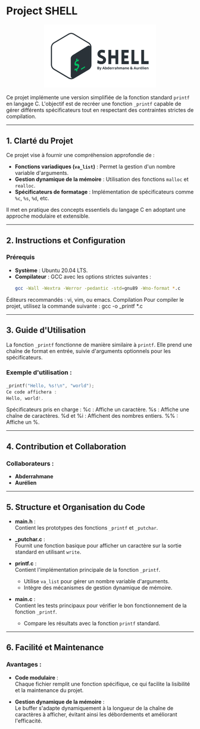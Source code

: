 
# Project SHELL

<p align="center">
    <img src="https://raw.githubusercontent.com/Abder-hbt/holbertonschool-simple_shell/refs/heads/main/LOGO_SHELL_SF.png" alt="Logo SHELL" style="width: 300px;">
</p>




Ce projet implémente une version simplifiée de la fonction standard `printf` en langage C. L'objectif est de recréer une fonction `_printf` capable de gérer différents spécificateurs tout en respectant des contraintes strictes de compilation.

---

## 1. Clarté du Projet
Ce projet vise à fournir une compréhension approfondie de :
- **Fonctions variadiques (`va_list`)** : Permet la gestion d'un nombre variable d'arguments.
- **Gestion dynamique de la mémoire** : Utilisation des fonctions `malloc` et `realloc`.
- **Spécificateurs de formatage** : Implémentation de spécificateurs comme `%c`, `%s`, `%d`, etc.

Il met en pratique des concepts essentiels du langage C en adoptant une approche modulaire et extensible.

---

## 2. Instructions et Configuration

### **Prérequis**
- **Système** : Ubuntu 20.04 LTS.
- **Compilateur** : GCC avec les options strictes suivantes :
  ```bash
  gcc -Wall -Wextra -Werror -pedantic -std=gnu89 -Wno-format *.c
  ```
Éditeurs recommandés : vi, vim, ou emacs.
Compilation
Pour compiler le projet, utilisez la commande suivante :
gcc -o _printf *.c 

---

## 3. Guide d'Utilisation

La fonction `_printf` fonctionne de manière similaire à `printf`. Elle prend une chaîne de format en entrée, suivie d'arguments optionnels pour les spécificateurs.

### **Exemple d'utilisation** :
```c 
_printf("Hello, %s!\n", "world");
Ce code affichera :
Hello, world!.
```

Spécificateurs pris en charge :
%c : Affiche un caractère.
%s : Affiche une chaîne de caractères.
%d et %i : Affichent des nombres entiers.
%% : Affiche un %.

---

## 4. Contribution et Collaboration

### **Collaborateurs** :
- **Abderrahmane** 
- **Aurélien** 

---

## 5. Structure et Organisation du Code

- **main.h** :  
  Contient les prototypes des fonctions `_printf` et `_putchar`.

- **_putchar.c** :  
  Fournit une fonction basique pour afficher un caractère sur la sortie standard en utilisant `write`.

- **printf.c** :  
  Contient l'implémentation principale de la fonction `_printf`.  
  - Utilise `va_list` pour gérer un nombre variable d'arguments.  
  - Intègre des mécanismes de gestion dynamique de mémoire.

- **main.c** :  
  Contient les tests principaux pour vérifier le bon fonctionnement de la fonction `_printf`.  
  - Compare les résultats avec la fonction `printf` standard.

---

## 6. Facilité et Maintenance

### Avantages :
- **Code modulaire** :  
  Chaque fichier remplit une fonction spécifique, ce qui facilite la lisibilité et la maintenance du projet.

- **Gestion dynamique de la mémoire** :  
  Le buffer s'adapte dynamiquement à la longueur de la chaîne de caractères à afficher, évitant ainsi les débordements et améliorant l'efficacité.
